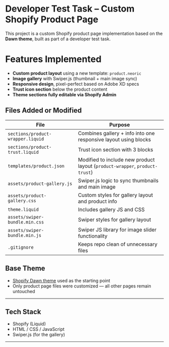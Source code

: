 # Developer Test Task – Custom Shopify Product Page

This project is a custom Shopify product page implementation based on the **Dawn theme**, built as part of a developer test task.

# Features Implemented

- **Custom product layout** using a new template: `product.neoric`
- **Image gallery** with Swiper.js (thumbnail + main image sync)
- **Responsive design**, pixel-perfect based on Adobe XD specs
- **Trust icon section** below the product content
- **Theme sections fully editable via Shopify Admin**

## Files Added or Modified

| File | Purpose |
|------|---------|
| `sections/product-wrapper.liquid` | Combines gallery + info into one responsive layout using blocks |
| `sections/product-trust.liquid` | Trust icon section with 3 blocks |
| `templates/product.json` | Modified to include new product layout (`product-wrapper`, `product-trust`) |
| `assets/product-gallery.js` | Swiper.js logic to sync thumbnails and main image |
| `assets/product-gallery.css` | Custom styles for gallery layout and product info |
| `theme.liquid` | Includes gallery JS and CSS |
| `assets/swiper-bundle.min.css` | Swiper styles for gallery layout |
| `assets/swiper-bundle.min.js`  | Swiper JS library for image slider functionality |
| `.gitignore` | Keeps repo clean of unnecessary files |


## Base Theme

- [Shopify Dawn theme](https://github.com/Shopify/dawn) used as the starting point
- Only product page files were customized — all other pages remain untouched

---

## Tech Stack

- Shopify (Liquid)
- HTML / CSS / JavaScript
- Swiper.js (for the gallery)

---
